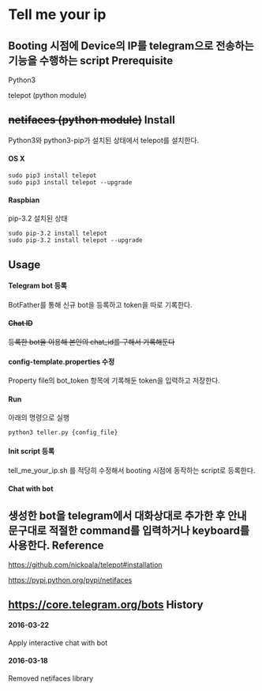 Tell me your ip
===============
Booting 시점에 Device의 IP를 telegram으로 전송하는 기능을 수행하는 script
Prerequisite
------------
Python3

telepot (python module)

~~netifaces (python module)~~
Install
-------
Python3와 python3-pip가 설치된 상태에서 telepot를 설치한다.
#### OS X
```
sudo pip3 install telepot
sudo pip3 install telepot --upgrade
```
#### Raspbian
pip-3.2 설치된 상태
```
sudo pip-3.2 install telepot
sudo pip-3.2 install telepot --upgrade
```
Usage
-----
#### Telegram bot 등록
BotFather를 통해 신규 bot을 등록하고 token을 따로 기록한다.
#### ~~Chat ID~~
~~등록한 bot을 이용해 본인의 chat_id를 구해서 기록해둔다~~
#### config-template.properties 수정
Property file의 bot_token 항목에 기록해둔 token을 입력하고 저장한다.
#### Run
아래의 명령으로 실행
```
python3 teller.py {config_file}
```
#### Init script 등록
tell_me_your_ip.sh 를 적당히 수정해서 booting 시점에 동작하는 script로 등록한다.
#### Chat with bot
생성한 bot을 telegram에서 대화상대로 추가한 후 안내 문구대로 적절한 command를 입력하거나 keyboard를 사용한다.
Reference
---------
https://github.com/nickoala/telepot#installation

https://pypi.python.org/pypi/netifaces

https://core.telegram.org/bots
History
-------
#### 2016-03-22
Apply interactive chat with bot
#### 2016-03-18
Removed netifaces library
